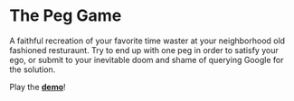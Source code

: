 # The Peg Game

A faithful recreation of your favorite time waster at your neighborhood old
fashioned resturaunt. Try to end up with one peg in order to satisfy your ego,
or submit to your inevitable doom and shame of querying Google for the solution.

Play the [**demo**][1]!

[1]: http://coryg89.github.com/PegGame